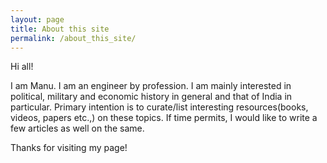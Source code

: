 ```yaml
---
layout: page
title: About this site
permalink: /about_this_site/
---
```


Hi all!

I am Manu. I am an engineer by profession. I am mainly interested in political, military and economic history in general and that of India in particular. Primary intention is to curate/list interesting resources(books, videos, papers etc.,) on these topics. If time permits, I would like to write a few articles as well on the same.

Thanks for visiting my page!
